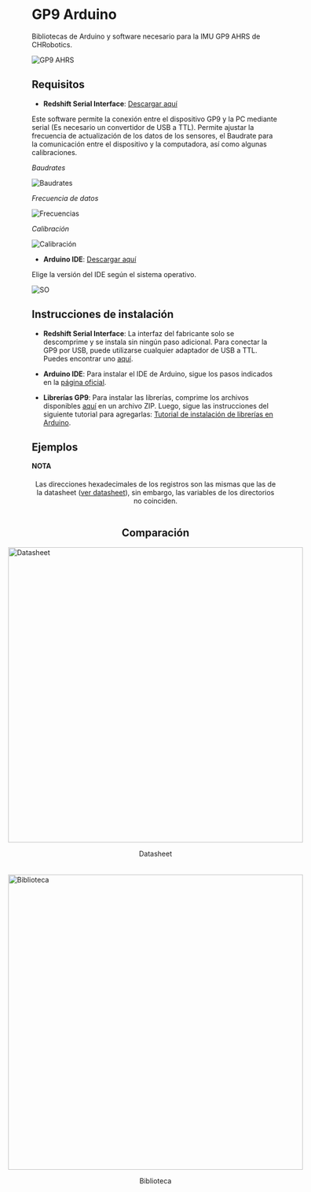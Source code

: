 # GP9 Arduino
Bibliotecas de Arduino y software necesario para la IMU GP9 AHRS de CHRobotics.

![GP9 AHRS](https://github.com/Frunk98/GP9_Arduino/blob/main/Imagenes/gp9.png)

## Requisitos  
- **Redshift Serial Interface**: [Descargar aquí](https://www.pololu.com/file/0J1934/SerialInterface_V3-1-5_8-08-2018.zip)

Este software permite la conexión entre el dispositivo GP9 y la PC mediante serial (Es necesario un convertidor de USB a TTL). Permite ajustar la frecuencia de actualización de los datos de los sensores, el Baudrate para la comunicación entre el dispositivo y la computadora, así como algunas calibraciones.

*Baudrates*

![Baudrates](https://github.com/Frunk98/GP9_Arduino/blob/main/Imagenes/rs2.png)

*Frecuencia de datos*

![Frecuencias](https://github.com/Frunk98/GP9_Arduino/blob/main/Imagenes/FR.png)

*Calibración*

![Calibración](https://github.com/Frunk98/GP9_Arduino/blob/main/Imagenes/cal.png)

- **Arduino IDE**: [Descargar aquí](https://github.com/Frunk98/GP9_Arduino/blob/main/FR.png)

Elige la versión del IDE según el sistema operativo.

![SO](https://github.com/Frunk98/GP9_Arduino/blob/main/Imagenes/ard.png)

## Instrucciones de instalación

- **Redshift Serial Interface**: La interfaz del fabricante solo se descomprime y se instala sin ningún paso adicional. Para conectar la GP9 por USB, puede utilizarse cualquier adaptador de USB a TTL. Puedes encontrar uno [aquí](https://a.co/d/9Ex6gT6).

- **Arduino IDE**: Para instalar el IDE de Arduino, sigue los pasos indicados en la [página oficial](https://www.arduino.cc/en/software).

- **Librerías GP9**: Para instalar las librerías, comprime los archivos disponibles [aquí](https://github.com/Frunk98/GP9_Arduino/tree/main/GP9-modificados) en un archivo ZIP. Luego, sigue las instrucciones del siguiente tutorial para agregarlas: [Tutorial de instalación de librerías en Arduino](https://www.youtube.com/watch?v=CK1THPvw77M&t=343s).

## Ejemplos

__**NOTA**__

<p style="text-align: center; margin-top: 20px;">Las direcciones hexadecimales de los registros son las mismas que las de la datasheet (<a href="https://github.com/Frunk98/GP9_Arduino/blob/main/Docs/GP9_datasheet.pdf" target="_blank">ver datasheet</a>), sin embargo, las variables de los directorios no coinciden.</p>

<div style="display: flex; flex-direction: column; align-items: center;">
    <h2>Comparación</h2>
    <!-- Primera imagen con pie de imagen -->
    <div style="margin-bottom: 20px;">
        <img src="https://github.com/Frunk98/GP9_Arduino/blob/main/Imagenes/datas.png" alt="Datasheet" style="width: 600px;" />
        <p style="text-align: center;">Datasheet</p>
    </div>
    <!-- Segunda imagen con pie de imagen -->
    <div style="margin-bottom: 20px;">
        <img src="https://github.com/Frunk98/GP9_Arduino/blob/main/Imagenes/var.png" alt="Biblioteca" style="width: 600px;" />
        <p style="text-align: center;">Biblioteca</p>
    </div>
</div>




